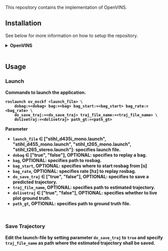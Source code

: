 This repository contains the implementation of OpenVINS.

## Installation
See below for more information on how to setup the repository.

<details>
<summary><b>OpenVINS</summary></br>

[![ROS 1 Workflow](https://github.com/rpng/open_vins/actions/workflows/build_ros1.yml/badge.svg)](https://github.com/rpng/open_vins/actions/workflows/build_ros1.yml)
[![ROS 2 Workflow](https://github.com/rpng/open_vins/actions/workflows/build_ros2.yml/badge.svg)](https://github.com/rpng/open_vins/actions/workflows/build_ros2.yml)
[![ROS Free Workflow](https://github.com/rpng/open_vins/actions/workflows/build.yml/badge.svg)](https://github.com/rpng/open_vins/actions/workflows/build.yml)

Welcome to the OpenVINS project!
The OpenVINS project houses some core computer vision code along with a state-of-the art filter-based visual-inertial
estimator. The core filter is an [Extended Kalman filter](https://en.wikipedia.org/wiki/Extended_Kalman_filter) which
fuses inertial information with sparse visual feature tracks. These visual feature tracks are fused leveraging
the [Multi-State Constraint Kalman Filter (MSCKF)](https://ieeexplore.ieee.org/document/4209642) sliding window
formulation which allows for 3D features to update the state estimate without directly estimating the feature states in
the filter. Inspired by graph-based optimization systems, the included filter has modularity allowing for convenient
covariance management with a proper type-based state system. Please take a look at the feature list below for full
details on what the system supports.

* Github project page - https://github.com/rpng/open_vins
* Documentation - https://docs.openvins.com/
* Getting started guide - https://docs.openvins.com/getting-started.html
* Publication reference - https://pgeneva.com/downloads/papers/Geneva2020ICRA.pdf

## News / Events


* **April 15, 2023** - Minor update to v2.6.3 to support incremental feature triangulation of active features for downstream applications, faster zero-velocity update, small bug fixes, some example realsense configurations, and cached fast state prediction. Please check out the [release page](https://github.com/rpng/open_vins/releases/tag/v2.6.3) for details.
* **April 3, 2023** - We have released a monocular plane-aided VINS, termed [ov_plane](https://github.com/rpng/ov_plane), which leverages the OpenVINS project. Both now support the released [Indoor AR Table](https://github.com/rpng/ar_table_dataset) dataset.
* **July 14, 2022** - Improved feature extraction logic for >100hz tracking, some bug fixes and updated scripts. See v2.6.1 [PR#259](https://github.com/rpng/open_vins/pull/259) and v2.6.2 [PR#264](https://github.com/rpng/open_vins/pull/264).
* **March 14, 2022** - Initial dynamic initialization open sourcing, asynchronous subscription to inertial readings and publishing of odometry, support for lower frequency feature tracking. See v2.6 [PR#232](https://github.com/rpng/open_vins/pull/232) for details.
* **December 13, 2021** - New YAML configuration system, ROS2 support, Docker images, robust static initialization based on disparity, internal logging system to reduce verbosity, image transport publishers, dynamic number of features support, and other small fixes. See
  v2.5 [PR#209](https://github.com/rpng/open_vins/pull/209) for details.
* **July 19, 2021** - Camera classes, masking support, alignment utility, and other small fixes. See
  v2.4 [PR#117](https://github.com/rpng/open_vins/pull/186) for details.
* **December 1, 2020** - Released improved memory management, active feature pointcloud publishing, limiting number of
  features in update to bound compute, and other small fixes. See
  v2.3 [PR#117](https://github.com/rpng/open_vins/pull/117) for details.
* **November 18, 2020** - Released groundtruth generation utility package, [vicon2gt](https://github.com/rpng/vicon2gt)
  to enable creation of groundtruth trajectories in a motion capture room for evaulating VIO methods.
* **July 7, 2020** - Released zero velocity update for vehicle applications and direct initialization when standing
  still. See [PR#79](https://github.com/rpng/open_vins/pull/79) for details.
* **May 18, 2020** - Released secondary pose graph example
  repository [ov_secondary](https://github.com/rpng/ov_secondary) based
  on [VINS-Fusion](https://github.com/HKUST-Aerial-Robotics/VINS-Fusion). OpenVINS now publishes marginalized feature
  track, feature 3d position, and first camera intrinsics and extrinsics.
  See [PR#66](https://github.com/rpng/open_vins/pull/66) for details and discussion.
* **April 3, 2020** - Released [v2.0](https://github.com/rpng/open_vins/releases/tag/v2.0) update to the codebase with
  some key refactoring, ros-free building, improved dataset support, and single inverse depth feature representation.
  Please check out the [release page](https://github.com/rpng/open_vins/releases/tag/v2.0) for details.
* **January 21, 2020** - Our paper has been accepted for presentation in [ICRA 2020](https://www.icra2020.org/). We look
  forward to seeing everybody there! We have also added links to a few videos of the system running on different
  datasets.
* **October 23, 2019** - OpenVINS placed first in the [IROS 2019 FPV Drone Racing VIO Competition
  ](http://rpg.ifi.uzh.ch/uzh-fpv.html). We will be giving a short presentation at
  the [workshop](https://wp.nyu.edu/workshopiros2019mav/) at 12:45pm in Macau on November 8th.
* **October 1, 2019** - We will be presenting at the [Visual-Inertial Navigation: Challenges and Applications
  ](http://udel.edu/~ghuang/iros19-vins-workshop/index.html) workshop at [IROS 2019](https://www.iros2019.org/). The
  submitted workshop paper can be found at [this](http://udel.edu/~ghuang/iros19-vins-workshop/papers/06.pdf) link.
* **August 21, 2019** - Open sourced [ov_maplab](https://github.com/rpng/ov_maplab) for interfacing OpenVINS with
  the [maplab](https://github.com/ethz-asl/maplab) library.
* **August 15, 2019** - Initial release of OpenVINS repository and documentation website!

## Project Features

* Sliding window visual-inertial MSCKF
* Modular covariance type system
* Comprehensive documentation and derivations
* Extendable visual-inertial simulator
    * On manifold SE(3) b-spline
    * Arbitrary number of cameras
    * Arbitrary sensor rate
    * Automatic feature generation
* Five different feature representations
    1. Global XYZ
    2. Global inverse depth
    3. Anchored XYZ
    4. Anchored inverse depth
    5. Anchored MSCKF inverse depth
    6. Anchored single inverse depth
* Calibration of sensor intrinsics and extrinsics
    * Camera to IMU transform
    * Camera to IMU time offset
    * Camera intrinsics
* Environmental SLAM feature
    * OpenCV ARUCO tag SLAM features
    * Sparse feature SLAM features
* Visual tracking support
    * Monocular camera
    * Stereo camera (synchronized)
    * Binocular cameras (synchronized)
    * KLT or descriptor based
    * Masked tracking
* Static and dynamic state initialization
* Zero velocity detection and updates
* Out of the box evaluation on EurocMav, TUM-VI, UZH-FPV, KAIST Urban and VIO datasets
* Extensive evaluation suite (ATE, RPE, NEES, RMSE, etc..)

## Codebase Extensions

* **[ov_plane](https://github.com/rpng/ov_plane)** - A real-time monocular visual-inertial odometry (VIO) system which leverages
  environmental planes. At the core it presents an efficient robust monocular-based plane detection algorithm which does
  not require additional sensing modalities such as a stereo, depth camera or neural network. The plane detection and tracking
  algorithm enables real-time regularization of point features to environmental planes which are either maintained in the state
  vector as long-lived planes, or marginalized for efficiency. Planar regularities are applied to both in-state SLAM and
  out-of-state MSCKF point features, enabling long-term point-to-plane loop-closures due to the large spacial volume of planes.

* **[vicon2gt](https://github.com/rpng/vicon2gt)** - This utility was created to generate groundtruth trajectories using
  a motion capture system (e.g. Vicon or OptiTrack) for use in evaluating visual-inertial estimation systems.
  Specifically we calculate the inertial IMU state (full 15 dof) at camera frequency rate and generate a groundtruth
  trajectory similar to those provided by the EurocMav datasets. Performs fusion of inertial and motion capture
  information and estimates all unknown spacial-temporal calibrations between the two sensors.

* **[ov_maplab](https://github.com/rpng/ov_maplab)** - This codebase contains the interface wrapper for exporting
  visual-inertial runs from [OpenVINS](https://github.com/rpng/open_vins) into the ViMap structure taken
  by [maplab](https://github.com/ethz-asl/maplab). The state estimates and raw images are appended to the ViMap as
  OpenVINS runs through a dataset. After completion of the dataset, features are re-extract and triangulate with
  maplab's feature system. This can be used to merge multi-session maps, or to perform a batch optimization after first
  running the data through OpenVINS. Some example have been provided along with a helper script to export trajectories
  into the standard groundtruth format.

* **[ov_secondary](https://github.com/rpng/ov_secondary)** - This is an example secondary thread which provides loop
  closure in a loosely coupled manner for [OpenVINS](https://github.com/rpng/open_vins). This is a modification of the
  code originally developed by the HKUST aerial robotics group and can be found in
  their [VINS-Fusion](https://github.com/HKUST-Aerial-Robotics/VINS-Fusion) repository. Here we stress that this is a
  loosely coupled method, thus no information is returned to the estimator to improve the underlying OpenVINS odometry.
  This codebase has been modified in a few key areas including: exposing more loop closure parameters, subscribing to
  camera intrinsics, simplifying configuration such that only topics need to be supplied, and some tweaks to the loop
  closure detection to improve frequency.


## Demo Videos

<a href="http://www.youtube.com/watch?v=KCX51GvYGss">
   <img src="https://raw.githubusercontent.com/rpng/open_vins/master/docs/youtube/KCX51GvYGss.jpg" width="120" height="90" />
</a>
<a href="http://www.youtube.com/watch?v=Lc7VQHngSuQ">
   <img src="https://raw.githubusercontent.com/rpng/open_vins/master/docs/youtube/Lc7VQHngSuQ.jpg" width="120" height="90" />
</a>
<a href="http://www.youtube.com/watch?v=vaia7iPaRW8">
   <img src="https://raw.githubusercontent.com/rpng/open_vins/master/docs/youtube/vaia7iPaRW8.jpg" width="120" height="90" />
</a>
<a href="http://www.youtube.com/watch?v=MCzTF9ye2zw">
   <img src="https://raw.githubusercontent.com/rpng/open_vins/master/docs/youtube/MCzTF9ye2zw.jpg"  width="120" height="90"/>
</a>
<a href="http://www.youtube.com/watch?v=eSQLWcNrx_I">
   <img src="https://raw.githubusercontent.com/rpng/open_vins/master/docs/youtube/eSQLWcNrx_I.jpg" width="120" height="90" />
</a>
<br/>

<a href="http://www.youtube.com/watch?v=187AXuuGNNw">
   <img src="https://raw.githubusercontent.com/rpng/open_vins/master/docs/youtube/187AXuuGNNw.jpg" width="120" height="90" />
</a>
<a href="http://www.youtube.com/watch?v=oUoLlrFryk0">
   <img src="https://raw.githubusercontent.com/rpng/open_vins/master/docs/youtube/oUoLlrFryk0.jpg" width="120" height="90" />
</a>
<a href="http://www.youtube.com/watch?v=ExPIGwORm4E">
   <img src="https://raw.githubusercontent.com/rpng/open_vins/master/docs/youtube/ExPIGwORm4E.jpg" width="120" height="90" />
</a>
<a href="http://www.youtube.com/watch?v=lXHl-qgLGl8">
   <img src="https://raw.githubusercontent.com/rpng/open_vins/master/docs/youtube/lXHl-qgLGl8.jpg" width="120" height="90" />
</a>



## Credit / Licensing

This code was written by the [Robot Perception and Navigation Group (RPNG)](https://sites.udel.edu/robot/) at the
University of Delaware. If you have any issues with the code please open an issue on our github page with relevant
implementation details and references. For researchers that have leveraged or compared to this work, please cite the
following:

```txt
@Conference{Geneva2020ICRA,
  Title      = {{OpenVINS}: A Research Platform for Visual-Inertial Estimation},
  Author     = {Patrick Geneva and Kevin Eckenhoff and Woosik Lee and Yulin Yang and Guoquan Huang},
  Booktitle  = {Proc. of the IEEE International Conference on Robotics and Automation},
  Year       = {2020},
  Address    = {Paris, France},
  Url        = {\url{https://github.com/rpng/open_vins}}
}
```

The codebase and documentation is licensed under the [GNU General Public License v3 (GPL-3)](https://www.gnu.org/licenses/gpl-3.0.txt).
You must preserve the copyright and license notices in your derivative work and make available the complete source code with modifications under the same license ([see this](https://choosealicense.com/licenses/gpl-3.0/); this is not legal advice).

</details>

<br/>

## Usage

### Launch

Commands to launch the application.
```
roslaunch ov_msckf <launch_file> \
    dobag:=<dobag> bag:=<bag> bag_start:=<bag_start> bag_rate:=<bag_rate> \
    do_save_traj:=<do_save_traj> traj_file_name:=<traj_file_name> \
    dolivetraj:=<dolivetraj> path_gt:=<path_gt>
```

Parameter
- `launch_file` $\in$ ["stihl_d435i_mono.launch", "stihl_d455_mono.launch", "stihl_t265_mono.launch", "stihl_t265_stereo.launch"]: specifies launch file.
- `dobag` $\in$ ["true", "false"], OPTIONAL: specifies to replay a bag.
- `bag`, OPTIONAL: specifies path to rosbag.
- `bag_start`, OPTIONAL: specifies where to start rosbag from [s]
- `bag_rate`, OPTIONAL: specifies rate [hz] to replay rosbag.
- `do_save_traj` $\in$ ["true", "false"], OPTIONAL: specifies to save a predicted trajectory.
- `traj_file_name`, OPTIONAL: specifies path to estimated trajectory.
- `dolivetraj` $\in$ ["true", "false"], OPTIONAL: specifies whether to live plot ground truth. 
- `path_gt`, OPTIONAL: specifies path to ground truth file.

<br/>

### Save Trajectory
Edit the launch-file by setting parameter `do_save_traj` to `true` and specify `traj_file_name` as path where the estimated trajectory shall be saved.
